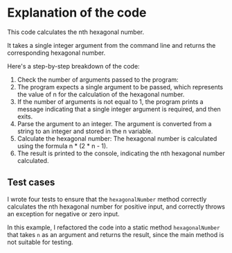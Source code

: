 # Explanation of the code

This code calculates the nth hexagonal number.

It takes a single integer argument from the command line and returns the corresponding hexagonal number.

Here's a step-by-step breakdown of the code:

1. Check the number of arguments passed to the program:
2. The program expects a single argument to be passed, which represents the value of n for the calculation of the hexagonal number.
3. If the number of arguments is not equal to 1, the program prints a message indicating that a single integer argument is required, and then exits.
4. Parse the argument to an integer. The argument is converted from a string to an integer and stored in the n variable.
5. Calculate the hexagonal number: The hexagonal number is calculated using the formula n * (2 * n - 1).
6. The result is printed to the console, indicating the nth hexagonal number calculated.

## Test cases

I wrote four tests to ensure that the `hexagonalNumber` method correctly calculates the nth hexagonal number for positive input, and correctly throws an exception for negative or zero input.

In this example, I refactored the code into a static method `hexagonalNumber` that takes `n` as an argument and returns the result, since the main method is not suitable for testing.
